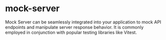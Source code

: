 # mock-server

Mock Server can be seamlessly integrated into your application to mock API endpoints and manipulate server response behavior. It is commonly employed in conjunction with popular testing libraries like Vitest.

